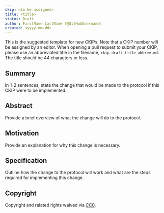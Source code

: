 ```yaml
---
ckip: <to be assigned>
title: <title>
status: Draft
author: FirstName LastName (@GitHubUsername)
created: <yyyy-mm-dd>
---
```


This is the suggested template for new CKIPs. Note that a CKIP number will be assigned by an editor. When opening a pull request to submit your CKIP, please use an abbreviated title in the filename, `ckip-draft_title_abbrev.md`. The title should be 44 characters or less.

## Summary

In 1-2 sentences, state the change that would be made to the protocol if this CKIP were to be implemented.

## Abstract

Provide a brief overview of what the change will do to the protocol.

## Motivation

Provide an explanation for why this change is necessary.

## Specification

Outline how the change to the protocol will work and what are the steps required for implementing this change.

## Copyright

Copyright and related rights waived via [CC0](https://creativecommons.org/publicdomain/zero/1.0/).
